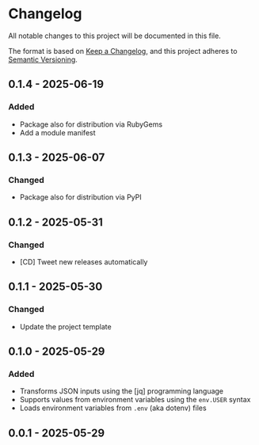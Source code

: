 # Changelog

All notable changes to this project will be documented in this file.

The format is based on [Keep a Changelog](https://keepachangelog.com/en/1.0.0/),
and this project adheres to [Semantic Versioning](https://semver.org/spec/v2.0.0.html).

## 0.1.4 - 2025-06-19
### Added
- Package also for distribution via RubyGems
- Add a module manifest

## 0.1.3 - 2025-06-07
### Changed
- Package also for distribution via PyPI

## 0.1.2 - 2025-05-31
### Changed
- [CD] Tweet new releases automatically

## 0.1.1 - 2025-05-30
### Changed
- Update the project template

## 0.1.0 - 2025-05-29
### Added
- Transforms JSON inputs using the [jq] programming language
- Supports values from environment variables using the `env.USER` syntax
- Loads environment variables from `.env` (aka dotenv) files

## 0.0.1 - 2025-05-29
